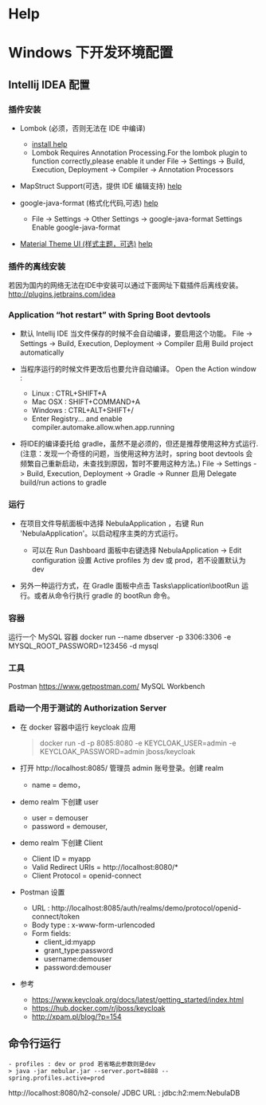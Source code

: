 # Help

# Windows 下开发环境配置

## Intellij IDEA 配置

### 插件安装
* Lombok (必须，否则无法在 IDE 中编译)
    - [install help](https://projectlombok.org/setup/intellij)
    - Lombok Requires Annotation Processing.For the lombok plugin to function correctly,please enable it under 
File -> Settings -> Build, Execution, Deployment -> Compiler -> Annotation Processors

* MapStruct Support(可选，提供 IDE 编辑支持) [help](http://mapstruct.org/documentation/ide-support/) 

* google-java-format (格式化代码,可选) [help](https://github.com/google/google-java-format) 
    - File -> Settings -> Other Settings -> google-java-format Settings Enable google-java-format
* [Material Theme UI (样式主题，可选)](https://plugins.jetbrains.com/plugin/8006-material-theme-ui) [help](https://www.material-theme.com/docs/introduction/)

### 插件的离线安装
若因为国内的网络无法在IDE中安装可以通过下面网址下载插件后离线安装。
http://plugins.jetbrains.com/idea

### Application “hot restart” with Spring Boot devtools
* 默认 Intellij IDE 当文件保存的时候不会自动编译，要启用这个功能。
    File -> Settings -> Build, Execution, Deployment -> Compiler 启用 Build project automatically
* 当程序运行的时候文件更改后也要允许自动编译。
     Open the Action window :
    - Linux : CTRL+SHIFT+A
    - Mac OSX : SHIFT+COMMAND+A
    - Windows : CTRL+ALT+SHIFT+/
    - Enter Registry... and enable compiler.automake.allow.when.app.running
 
* 将IDE的编译委托给 gradle，虽然不是必须的，但还是推荐使用这种方式运行.
(注意：发现一个奇怪的问题，当使用这种方法时，spring boot devtools 会频繁自己重新启动，未查找到原因，暂时不要用这种方法。)
    File -> Settings -> Build, Execution, Deployment -> Gradle -> Runner 
    启用 Delegate build/run actions to gradle
    
### 运行

* 在项目文件导航面板中选择 NebulaApplication ，右键 Run 'NebulaApplication'。以启动程序主类的方式运行。 
    - 可以在 Run Dashboard 面板中右键选择 NebulaApplication -> Edit configuration 设置 Active profiles 为 dev 或 prod，若不设置默认为 dev  
    
* 另外一种运行方式，在 Gradle 面板中点击 Tasks\application\bootRun 运行。或者从命令行执行 gradle 的 bootRun 命令。   


### 容器

运行一个 MySQL 容器
docker run --name dbserver -p 3306:3306 -e MYSQL_ROOT_PASSWORD=123456 -d mysql  

### 工具

Postman https://www.getpostman.com/
MySQL Workbench 

### 启动一个用于测试的 Authorization Server

- 在 docker 容器中运行 keycloak 应用

    > docker run -d -p 8085:8080 -e KEYCLOAK_USER=admin -e KEYCLOAK_PASSWORD=admin jboss/keycloak

- 打开 http://localhost:8085/ 管理员 admin 账号登录。创建 realm 
    - name = demo，
- demo realm 下创建 user
    - user = demouser 
    - password = demouser,
- demo realm 下创建 Client
   - Client ID = myapp
   - Valid Redirect URIs = http://localhost:8080/* 
   - Client Protocol = openid-connect  

- Postman 设置
    - URL : http://localhost:8085/auth/realms/demo/protocol/openid-connect/token
    - Body type : x-www-form-urlencoded
    - Form fields: 
        - client_id:myapp
        - grant_type:password
        - username:demouser
        - password:demouser

- 参考
    - https://www.keycloak.org/docs/latest/getting_started/index.html 
    - https://hub.docker.com/r/jboss/keycloak
    - http://xpam.pl/blog/?p=154
    
    
## 命令行运行

    - profiles : dev or prod 若省略此参数则是dev
    > java -jar nebular.jar --server.port=8888 --spring.profiles.active=prod


http://localhost:8080/h2-console/
JDBC URL : jdbc:h2:mem:NebulaDB